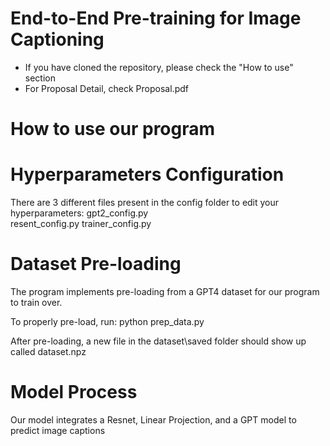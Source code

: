 # End-to-End Pre-training for Image Captioning

- If you have cloned the repository, please check the "How to use" section
- For Proposal Detail, check Proposal.pdf

# How to use our program

# Hyperparameters Configuration
There are 3 different files present in the config folder to edit your hyperparameters:
    gpt2_config.py      
    resent_config.py
    trainer_config.py

# Dataset Pre-loading
The program implements pre-loading from a GPT4 dataset for our program to train over.

To properly pre-load, run:
    python prep_data.py

After pre-loading, a new file in the dataset\saved folder should show up called dataset.npz

# Model Process
Our model integrates a Resnet, Linear Projection, and a GPT model to predict image captions





